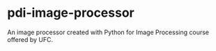 # pdi-image-processor
An image processor created with Python for Image Processing course offered by UFC.
